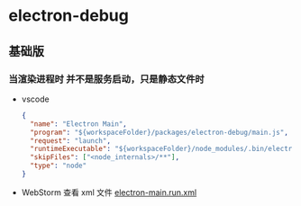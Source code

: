 # electron-debug

## 基础版

### 当渲染进程时 并不是服务启动，只是静态文件时

- vscode

  ```json
  {
    "name": "Electron Main",
    "program": "${workspaceFolder}/packages/electron-debug/main.js",
    "request": "launch",
    "runtimeExecutable": "${workspaceFolder}/node_modules/.bin/electron",
    "skipFiles": ["<node_internals>/**"],
    "type": "node"
  }
  ```

- WebStorm
  查看 xml 文件
  [electron-main.run.xml](electron-main.run.xml)
